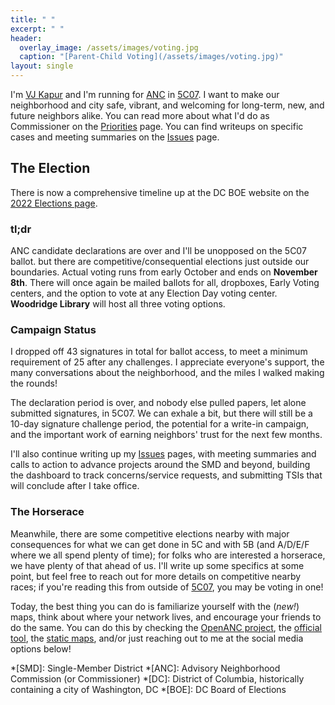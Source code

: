```yaml
---
title: " "
excerpt: " "
header:
  overlay_image: /assets/images/voting.jpg
  caption: "[Parent-Child Voting](/assets/images/voting.jpg)"
layout: single
---
```

I'm [VJ Kapur](/vj/) and I'm running for [ANC](/ancs/) in [5C07](/5c07/). I want to make our neighborhood and city safe, vibrant, and welcoming for long-term, new, and future neighbors alike. You can read more about what I'd do as Commissioner on the [Priorities](/priorities/) page. You can find writeups on specific cases and meeting summaries on the [Issues](/issues/) page.

## The Election
There is now a comprehensive timeline up at the DC BOE website on the [2022 Elections page](https://dcboe.org/Elections/2022-Elections).

### tl;dr
ANC candidate declarations are over and I'll be unopposed on the 5C07 ballot. but there are competitive/consequential elections just outside our boundaries. Actual voting runs from early October and ends on **November 8th**. There will once again be mailed ballots for all, dropboxes, Early Voting centers, and the option to vote at any Election Day voting center. **Woodridge Library** will host all three voting options.

### Campaign Status
I dropped off 43 signatures in total for ballot access, to meet a minimum requirement of 25 after any challenges. I appreciate everyone's support, the many conversations about the neighborhood, and the miles I walked making the rounds!

The declaration period is over, and nobody else pulled papers, let alone submitted signatures, in 5C07. We can exhale a bit, but there will still be a 10-day signature challenge period, the potential for a write-in campaign, and the important work of earning neighbors' trust for the next few months.

I'll also continue writing up my [Issues](/issues/) pages, with meeting summaries and calls to action to advance projects around the SMD and beyond, building the dashboard to track concerns/service requests, and submitting TSIs that will conclude after I take office.

### The Horserace
Meanwhile, there are some competitive elections nearby with major consequences for what we can get done in 5C and with 5B (and A/D/E/F where we all spend plenty of time); for folks who are interested a horserace, we have plenty of that ahead of us. I'll write up some specifics at some point, but feel free to reach out for more details on competitive nearby races; if you're reading this from outside of [5C07](/5c07/), you may be voting in one!

Today, the best thing you can do is familiarize yourself with the (*new!*) maps, think about where your network lives, and encourage your friends to do the same. You can do this by checking the [OpenANC project](http://openanc.org), the [official tool](https://dcgis.maps.arcgis.com/apps/instant/lookup/index.html?appid=d83784aad3f247d39df1a92422a9df25), the [static maps](https://planning.dc.gov/2023-anc-smd-boundaries), and/or just reaching out to me at the social media options below!

*[SMD]: Single-Member District
*[ANC]: Advisory Neighborhood Commission (or Commissioner)
*[DC]: District of Columbia, historically containing a city of Washington, DC
*[BOE]: DC Board of Elections
